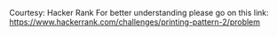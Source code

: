 Courtesy: Hacker Rank
For better understanding please go on this link: https://www.hackerrank.com/challenges/printing-pattern-2/problem
